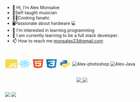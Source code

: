 - 👋 Hi, I’m Alex Monsalve
- 🎸Self-taught musician
- 👨‍🍳Cooking fanatic
- 🖥️Passionate about hardware 💻
- 👀 I'm interested in learning programming
- 🌱 I am currently learning to be a full stack developer.
- 📫 How to reach me monsalex23@gmail.com
##

<div style="display: inline_block"><br>
  <img align="center" alt="Alex-Js" height="30" width="40" src="https://raw.githubusercontent.com/devicons/devicon/master/icons/javascript/javascript-plain.svg">   
  <img align="center" alt="Alex-React" height="30" width="40" src="https://raw.githubusercontent.com/devicons/devicon/master/icons/react/react-original.svg">
  <img align="center" alt="ALex-HTML" height="30" width="40" src="https://raw.githubusercontent.com/devicons/devicon/master/icons/html5/html5-original.svg">
  <img align="center" alt="Alex-CSS" height="30" width="40" src="https://raw.githubusercontent.com/devicons/devicon/master/icons/css3/css3-original.svg">
  <img align="center" alt="Alex-Python" height="30" width="40" src="https://raw.githubusercontent.com/devicons/devicon/master/icons/python/python-original.svg">
  <img align="center" alt="Alex-photoshop" height="30" width="40" src="https://cdn.jsdelivr.net/gh/devicons/devicon/icons/photoshop/photoshop-plain.svg">
  <img align="center" alt="Alex-Java" height="30" width="40" src="https://cdn.jsdelivr.net/gh/devicons/devicon/icons/java/java-original-wordmark.svg">
  
 ##


<div align="center">
  <a href="https://github.com/monsalex23">
  <img height="180em" src="https://github-readme-stats.vercel.app/api?username=monsalex23&show_icons=true&theme=dracula&include_all_commits=true&count_private=true"/>
  <img height="180em" src="https://github-readme-stats.vercel.app/api/top-langs/?username=monsalex23&layout=compact&langs_count=7&theme=dracula"/>
</div>

  ##
                                                                                                                                               
  <div> 
  <a href="https://www.youtube.com/channel/UCZTYSLNt1xYqY8Ny-eVUqtQ" target="_blank"><img src="https://img.shields.io/badge/YouTube-FF0000?style=for-the-badge&logo=youtube&logoColor=white" target="_blank"></a>
  <a href="https://www.linkedin.com/in/alexmonsalvegarcia/" target="_blank"><img src="https://img.shields.io/badge/-LinkedIn-%230077B5?style=for-the-badge&logo=linkedin&logoColor=white" target="_blank"></a> 
</div>
